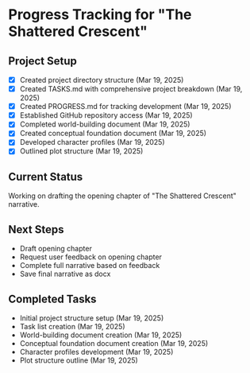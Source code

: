 # Progress Tracking for "The Shattered Crescent"

## Project Setup
- [x] Created project directory structure (Mar 19, 2025)
- [x] Created TASKS.md with comprehensive project breakdown (Mar 19, 2025)
- [x] Created PROGRESS.md for tracking development (Mar 19, 2025)
- [x] Established GitHub repository access (Mar 19, 2025)
- [x] Completed world-building document (Mar 19, 2025)
- [x] Created conceptual foundation document (Mar 19, 2025)
- [x] Developed character profiles (Mar 19, 2025)
- [x] Outlined plot structure (Mar 19, 2025)

## Current Status
Working on drafting the opening chapter of "The Shattered Crescent" narrative.

## Next Steps
- Draft opening chapter
- Request user feedback on opening chapter
- Complete full narrative based on feedback
- Save final narrative as docx

## Completed Tasks
- Initial project structure setup (Mar 19, 2025)
- Task list creation (Mar 19, 2025)
- World-building document creation (Mar 19, 2025)
- Conceptual foundation document creation (Mar 19, 2025)
- Character profiles development (Mar 19, 2025)
- Plot structure outline (Mar 19, 2025)
